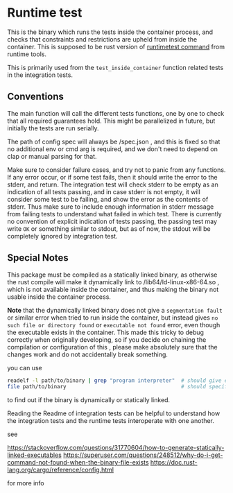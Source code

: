 # Runtime test

This is the binary which runs the tests inside the container process, and checks that constraints and restrictions are upheld from inside the container. This is supposed to be rust version of [runtimetest command](https://github.com/opencontainers/runtime-tools/tree/master/cmd/runtimetest) from runtime tools.

This is primarily used from the `test_inside_container` function related tests in the integration tests.

## Conventions

The main function will call the different tests functions, one by one to check that all required guarantees hold. This might be parallelized in future, but initially the tests are run serially.

The path of config spec will always be /spec.json , and this is fixed so that no additional env or cmd arg is required, and we don't need to depend on clap or manual parsing for that.

Make sure to consider failure cases, and try not to panic from any functions. If any error occur, or if some test fails, then it should write the error to the stderr, and return. The integration test will check stderr to be empty as an indication of all tests passing, and in case stderr is not empty, it will consider some test to be failing, and show the error as the contents of stderr. Thus make sure to include enough information in stderr message from failing tests to understand what failed in which test.
There is currently no convention of explicit indication of tests passing, the passing test may write `OK` or something similar to stdout, but as of now, the stdout will be completely ignored by integration test.

## Special Notes

This package must be compiled as a statically linked binary, as otherwise the rust compile will make it dynamically link to /lib64/ld-linux-x86-64.so , which is not available inside the container, and thus making the binary not usable inside the container process.

**Note** that the dynamically linked binary does not give a `segmentation fault` or similar error when tried to run inside the container, but instead gives `no such file or directory found` or `executable not found` error, even though the executable exists in the container. This made this tricky to debug correctly when originally developing, so if you decide on chaining the compilation or configuration of this , please make absolutely sure that the changes work and do not accidentally break something.

you can use

```bash
readelf -l path/to/binary | grep "program interpreter"  # should give empty output
file path/to/binary                                     # should specify statically linked in output
```

to find out if the binary is dynamically or statically linked.

Reading the Readme of integration tests can be helpful to understand how the integration tests and the runtime tests interoperate with one another.

see

<https://stackoverflow.com/questions/31770604/how-to-generate-statically-linked-executables>
<https://superuser.com/questions/248512/why-do-i-get-command-not-found-when-the-binary-file-exists>
<https://doc.rust-lang.org/cargo/reference/config.html>

for more info
